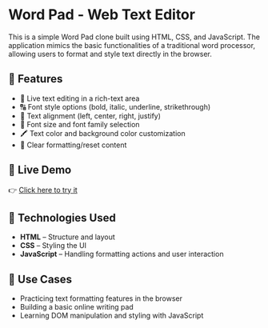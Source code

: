 # Word Pad - Web Text Editor

This is a simple Word Pad clone built using HTML, CSS, and JavaScript. The application mimics the basic functionalities of a traditional word processor, allowing users to format and style text directly in the browser.

## 🌟 Features

- 📝 Live text editing in a rich-text area
- 🔠 Font style options (bold, italic, underline, strikethrough)
- 🎨 Text alignment (left, center, right, justify)
- 🔡 Font size and font family selection
- 🖍️ Text color and background color customization
- 📄 Clear formatting/reset content

## 🚀 Live Demo

👉 [Click here to try it](https://master123.netlify.app/9.%20word%20pad/)

## 📁 Technologies Used

- **HTML** – Structure and layout
- **CSS** – Styling the UI
- **JavaScript** – Handling formatting actions and user interaction

## 📌 Use Cases

- Practicing text formatting features in the browser
- Building a basic online writing pad
- Learning DOM manipulation and styling with JavaScript
